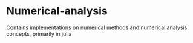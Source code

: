 # Numerical-analysis
Contains implementations on numerical methods and numerical analysis concepts, primarily in julia
